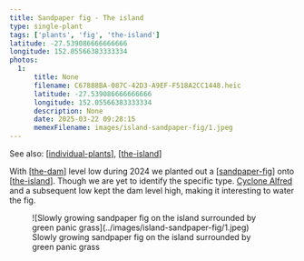 ```yaml
---
title: Sandpaper fig - The island
type: single-plant
tags: ['plants', 'fig', 'the-island']
latitude: -27.539086666666666
longitude: 152.05566383333334
photos:
  1:
      title: None
      filename: C67888BA-087C-42D3-A9EF-F518A2CC1448.heic
      latitude: -27.539086666666666
      longitude: 152.05566383333334
      description: None
      date: 2025-03-22 09:28:15
      memexFilename: images/island-sandpaper-fig/1.jpeg
---
```


See also: [[individual-plants]], [[the-island]]

With [[the-dam]] level low during 2024 we planted out a [[sandpaper-fig]] onto [[the-island]]. Though we are yet to identify the specific type. [Cyclone Alfred](https://en.wikipedia.org/wiki/Cyclone_Alfred_(2025)) and a subsequent low kept the dam level high, making it interesting to water the fig.

<figure markdown>
![Slowly growing sandpaper fig on the island surrounded by green panic grass](../images/island-sandpaper-fig/1.jpeg)
<caption>Slowly growing sandpaper fig on the island surrounded by green panic grass</caption>
</figure>


[//begin]: # "Autogenerated link references for markdown compatibility"
[individual-plants]: individual-plants "Individual plants"
[the-island]: ../the-island "The Island"
[the-dam]: ../the-dam "The Dam"
[sandpaper-fig]: ../plants/sandpaper-fig "Sandpaper fig"
[//end]: # "Autogenerated link references"